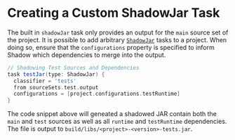 # Creating a Custom ShadowJar Task

The built in `shadowJar` task only provides an output for the `main` source set of the project.
It is possible to add arbitrary [`ShadowJar`](http://imperceptiblethoughts.com/shadow-new-site/api/com/github/jengelman/gradle/plugins/shadow/tasks/ShadowJar.html) 
tasks to a project. When doing so, ensure that the `configurations` property is specified to inform Shadow which 
dependencies to merge into the output.

```groovy
// Shadowing Test Sources and Dependencies
task testJar(type: ShadowJar) {
  classifier = 'tests'
  from sourceSets.test.output
  configurations = [project.configurations.testRuntime]
}
```

The code snippet above will geneated a shadowed JAR contain both the `main` and `test` sources as well as all `runtime`
and `testRuntime` dependencies.
The file is output to `build/libs/<project>-<version>-tests.jar`.
